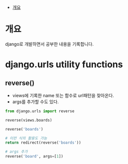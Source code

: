 - [개요](#개요)

# 개요
django로 개발하면서 공부한 내용을 기록합니다.


# django.urls utility functions

## reverse()
  - views에 기록한 name 또는 함수로 url패턴을 찾아온다.
  - args를 추가할 수도 있다.
  ``` python
  from django.urls import reverse

  reverse(views.boards)

  reverse('boards')

  # 이런 식의 활용도 가능
  return redirect(reverse('boards'))

  # args 추가
  reverse('board', args=[1])
  ```


